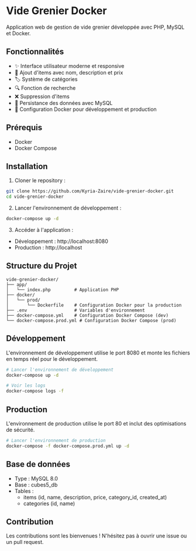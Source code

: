 # Vide Grenier Docker

Application web de gestion de vide grenier développée avec PHP, MySQL et Docker.

## Fonctionnalités

- ✨ Interface utilisateur moderne et responsive
- 📝 Ajout d'items avec nom, description et prix
- 🏷️ Système de catégories
- 🔍 Fonction de recherche
- ❌ Suppression d'items
- 💾 Persistance des données avec MySQL
- 🐳 Configuration Docker pour développement et production

## Prérequis

- Docker
- Docker Compose

## Installation

1. Cloner le repository :
```bash
git clone https://github.com/Kyria-Zaire/vide-grenier-docker.git
cd vide-grenier-docker
```

2. Lancer l'environnement de développement :
```bash
docker-compose up -d
```

3. Accéder à l'application :
- Développement : http://localhost:8080
- Production : http://localhost

## Structure du Projet

```
vide-grenier-docker/
├── app/
│   └── index.php         # Application PHP
├── docker/
│   └── prod/
│       └── Dockerfile    # Configuration Docker pour la production
├── .env                  # Variables d'environnement
├── docker-compose.yml    # Configuration Docker Compose (dev)
└── docker-compose.prod.yml # Configuration Docker Compose (prod)
```

## Développement

L'environnement de développement utilise le port 8080 et monte les fichiers en temps réel pour le développement.

```bash
# Lancer l'environnement de développement
docker-compose up -d

# Voir les logs
docker-compose logs -f
```

## Production

L'environnement de production utilise le port 80 et inclut des optimisations de sécurité.

```bash
# Lancer l'environnement de production
docker-compose -f docker-compose.prod.yml up -d
```

## Base de données

- Type : MySQL 8.0
- Base : cubes5_db
- Tables :
  - items (id, name, description, price, category_id, created_at)
  - categories (id, name)

## Contribution

Les contributions sont les bienvenues ! N'hésitez pas à ouvrir une issue ou un pull request.
